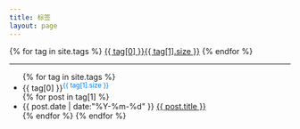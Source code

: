 ```yaml
---
title: 标签
layout: page
---
```


<div>
{% for tag in site.tags %}
<a class="tagbox" href="#{{ tag[0] }}" rel="{{ tag[1].size }}">{{ tag[0] }}<span>{{ tag[1].size }}</span></a>
{% endfor %}
</div>
<hr>
<ul class="listing">
{% for tag in site.tags %}
  <li class="listing-seperator" id="{{ tag[0] }}">{{ tag[0] }}<sup style="color:#07e">{{ tag[1].size }}</sup></li>
{% for post in tag[1] %}
  <li class="listing-item">
  <time datetime="{{ post.date | date:"%Y-%m-%d" }}">{{ post.date | date:"%Y-%m-%d" }}</time>
  <a href="{{ site.url }}{{ post.url }}" title="{{ post.title }}">{{ post.title }}</a>
  </li>
{% endfor %}
{% endfor %}
</ul>

